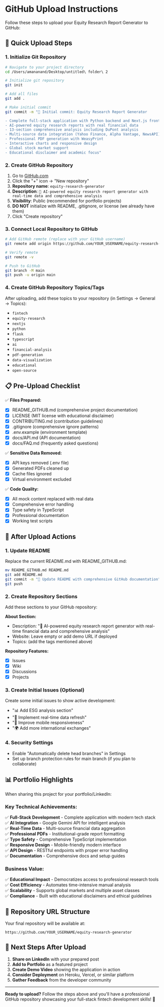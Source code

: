 # GitHub Upload Instructions

Follow these steps to upload your Equity Research Report Generator to GitHub:

## 🚀 Quick Upload Steps

### 1. Initialize Git Repository
```bash
# Navigate to your project directory
cd /Users/amananand/Desktop/untitled\ folder\ 2

# Initialize git repository
git init

# Add all files
git add .

# Make initial commit
git commit -m "🚀 Initial commit: Equity Research Report Generator

- Complete full-stack application with Python backend and Next.js frontend
- AI-powered equity research reports with real financial data
- 13-section comprehensive analysis including DuPont analysis
- Multi-source data integration (Yahoo Finance, Alpha Vantage, NewsAPI)
- Professional PDF generation with WeasyPrint
- Interactive charts and responsive design
- Global stock market support
- Educational disclaimer and academic focus"
```

### 2. Create GitHub Repository
1. Go to [GitHub.com](https://github.com)
2. Click the "+" icon → "New repository"
3. **Repository name**: `equity-research-generator`
4. **Description**: `🚀 AI-powered equity research report generator with real-time data and comprehensive analysis`
5. **Visibility**: Public (recommended for portfolio projects)
6. **DO NOT** initialize with README, .gitignore, or license (we already have them)
7. Click "Create repository"

### 3. Connect Local Repository to GitHub
```bash
# Add GitHub remote (replace with your GitHub username)
git remote add origin https://github.com/YOUR_USERNAME/equity-research-generator.git

# Verify remote
git remote -v

# Push to GitHub
git branch -M main
git push -u origin main
```

### 4. Create GitHub Repository Topics/Tags
After uploading, add these topics to your repository (in Settings → General → Topics):
- `fintech`
- `equity-research`
- `nextjs`
- `python`
- `flask`
- `typescript`
- `ai`
- `financial-analysis`
- `pdf-generation`
- `data-visualization`
- `educational`
- `open-source`

## 📋 Pre-Upload Checklist

✅ **Files Prepared:**
- [x] README_GITHUB.md (comprehensive project documentation)
- [x] LICENSE (MIT license with educational disclaimer)
- [x] CONTRIBUTING.md (contribution guidelines)
- [x] .gitignore (comprehensive ignore patterns)
- [x] .env.example (environment template)
- [x] docs/API.md (API documentation)
- [x] docs/FAQ.md (frequently asked questions)

✅ **Sensitive Data Removed:**
- [x] API keys removed (.env file)
- [x] Generated PDFs cleaned up
- [x] Cache files ignored
- [x] Virtual environment excluded

✅ **Code Quality:**
- [x] All mock content replaced with real data
- [x] Comprehensive error handling
- [x] Type safety in TypeScript
- [x] Professional documentation
- [x] Working test scripts

## 🌟 After Upload Actions

### 1. Update README
Replace the current README.md with README_GITHUB.md:
```bash
mv README_GITHUB.md README.md
git add README.md
git commit -m "📝 Update README with comprehensive GitHub documentation"
git push
```

### 2. Create Repository Sections
Add these sections to your GitHub repository:

**About Section:**
- Description: "🚀 AI-powered equity research report generator with real-time financial data and comprehensive analysis"
- Website: Leave empty or add demo URL if deployed
- Topics: (add the tags mentioned above)

**Repository Features:**
- [x] Issues
- [x] Wiki
- [x] Discussions
- [x] Projects

### 3. Create Initial Issues (Optional)
Create some initial issues to show active development:
- "📊 Add ESG analysis section"
- "🔄 Implement real-time data refresh"
- "📱 Improve mobile responsiveness"
- "🌍 Add more international exchanges"

### 4. Security Settings
- Enable "Automatically delete head branches" in Settings
- Set up branch protection rules for main branch (if you plan to collaborate)

## 📊 Portfolio Highlights

When sharing this project for your portfolio/LinkedIn:

### Key Technical Achievements:
✅ **Full-Stack Development** - Complete application with modern tech stack  
✅ **AI Integration** - Google Gemini API for intelligent analysis  
✅ **Real-Time Data** - Multi-source financial data aggregation  
✅ **Professional PDFs** - Institutional-grade report formatting  
✅ **Type Safety** - Comprehensive TypeScript implementation  
✅ **Responsive Design** - Mobile-friendly modern interface  
✅ **API Design** - RESTful endpoints with proper error handling  
✅ **Documentation** - Comprehensive docs and setup guides  

### Business Value:
✅ **Educational Impact** - Democratizes access to professional research tools  
✅ **Cost Efficiency** - Automates time-intensive manual analysis  
✅ **Scalability** - Supports global markets and multiple asset classes  
✅ **Compliance** - Built with educational disclaimers and ethical guidelines  

## 🔗 Repository URL Structure

Your final repository will be available at:
```
https://github.com/YOUR_USERNAME/equity-research-generator
```

## 🚀 Next Steps After Upload

1. **Share on LinkedIn** with your prepared post
2. **Add to Portfolio** as a featured project
3. **Create Demo Video** showing the application in action
4. **Consider Deployment** on Heroku, Vercel, or similar platform
5. **Gather Feedback** from the developer community

---

**Ready to upload?** Follow the steps above and you'll have a professional GitHub repository showcasing your full-stack fintech development skills! 🎉
